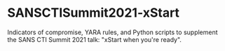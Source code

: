 # SANSCTISummit2021-xStart
Indicators of compromise, YARA rules, and Python scripts to supplement the SANS CTI Summit 2021 talk: "xStart when you're ready".
